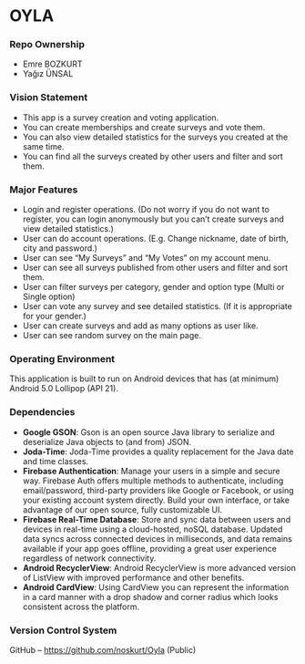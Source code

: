 # OYLA

### Repo Ownership
* Emre BOZKURT
* Yağız ÜNSAL

### Vision Statement
* This app is a survey creation and voting application.
*	You can create memberships and create surveys and vote them.
*	You can also view detailed statistics for the surveys you created at the same time.
*	You can find all the surveys created by other users and filter and sort them.

### Major Features
*	Login and register operations. (Do not worry if you do not want to register, you can login anonymously but you can’t create surveys and view detailed statistics.)
*	User can do account operations. (E.g.  Change nickname, date of birth, city and password.)
*	User can see “My Surveys” and “My Votes” on my account menu.
*	User can see all surveys published from other users and filter and sort them.
*	User can filter surveys per category, gender and option type (Multi or Single option)
*	User can vote any survey and see detailed statistics. (If it is appropriate for your gender.)
*	User can create surveys and add as many options as user like.
*	User can see random survey on the main page.

### Operating Environment
This application is built to run on Android devices that has (at minimum) Android 5.0 Lollipop (API 21).

### Dependencies
*	**Google GSON**: Gson is an open source Java library to serialize and deserialize Java objects to (and from) JSON.
*	**Joda-Time**: Joda-Time provides a quality replacement for the Java date and time classes.
*	**Firebase Authentication**: Manage your users in a simple and secure way. Firebase Auth offers multiple methods to authenticate, including email/password, third-party providers like Google or Facebook, or using your existing account system directly. Build your own interface, or take advantage of our open source, fully customizable UI.
*	**Firebase Real-Time Database**: Store and sync data between users and devices in real-time using a cloud-hosted, noSQL database. Updated data syncs across connected devices in milliseconds, and data remains available if your app goes offline, providing a great user experience regardless of network connectivity.
*	**Android RecyclerView**: Android RecyclerView is more advanced version of ListView with improved performance and other benefits.
*	**Android CardView**: Using CardView you can represent the information in a card manner with a drop shadow and corner radius which looks consistent across the platform. 

### Version Control System
GitHub – https://github.com/noskurt/Oyla (Public)
